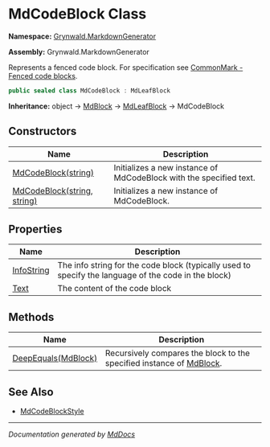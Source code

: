 # MdCodeBlock Class

**Namespace:** [Grynwald.MarkdownGenerator](../index.md)

**Assembly:** Grynwald.MarkdownGenerator

Represents a fenced code block. For specification see [CommonMark \-Fenced code blocks](https://spec.commonmark.org/0.28/#fenced-code-blocks).

```csharp
public sealed class MdCodeBlock : MdLeafBlock
```

**Inheritance:** object → [MdBlock](../MdBlock/index.md) → [MdLeafBlock](../MdLeafBlock/index.md) → MdCodeBlock

## Constructors

| Name                                                                          | Description                                                        |
| ----------------------------------------------------------------------------- | ------------------------------------------------------------------ |
| [MdCodeBlock(string)](constructors/index.md#mdcodeblockstring)                | Initializes a new instance of MdCodeBlock with the specified text. |
| [MdCodeBlock(string, string)](constructors/index.md#mdcodeblockstring-string) | Initializes a new instance of MdCodeBlock.                         |

## Properties

| Name                                   | Description                                                                                          |
| -------------------------------------- | ---------------------------------------------------------------------------------------------------- |
| [InfoString](properties/InfoString.md) | The info string for the code block (typically used to specify the language of the code in the block) |
| [Text](properties/Text.md)             | The content of the code block                                                                        |

## Methods

| Name                                         | Description                                                                                 |
| -------------------------------------------- | ------------------------------------------------------------------------------------------- |
| [DeepEquals(MdBlock)](methods/DeepEquals.md) | Recursively compares the block to the specified instance of [MdBlock](../MdBlock/index.md). |

## See Also

- [MdCodeBlockStyle](../MdCodeBlockStyle/index.md)

___

*Documentation generated by [MdDocs](https://github.com/ap0llo/mddocs)*
